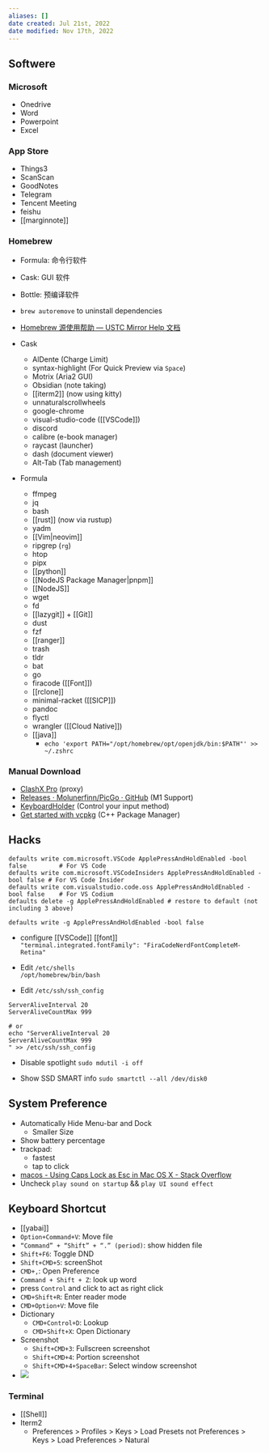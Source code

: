 ```yaml
---
aliases: []
date created: Jul 21st, 2022
date modified: Nov 17th, 2022
---
```


## Softwere

### Microsoft
- Onedrive
- Word
- Powerpoint
- Excel

### App Store
- Things3
- ScanScan
- GoodNotes
- Telegram
- Tencent Meeting
- feishu
- [[marginnote]]

### Homebrew
- Formula: 命令行软件
- Cask: GUI 软件
- Bottle: 预编译软件
- `brew autoremove` to uninstall dependencies  
- [Homebrew 源使用帮助 — USTC Mirror Help 文档](https://mirrors.ustc.edu.cn/help/brew.git.html)

- Cask
	- AlDente (Charge Limit)
	- syntax-highlight (For Quick Preview via `Space`)
	- Motrix (Aria2 GUI)
	- Obsidian (note taking)
	- [[iterm2]] (now using kitty)
	- unnaturalscrollwheels
	- google-chrome
	- visual-studio-code ([[VSCode]])
	- discord
	- calibre (e-book manager)
	- raycast (launcher)
	- dash (document viewer)
	- Alt-Tab (Tab management)

- Formula
	- ffmpeg
	- jq
	- bash
	- [[rust]] (now via rustup)
	- yadm
	- [[Vim|neovim]]
	- ripgrep (`rg`)
	- htop
	- pipx
	- [[python]]
	- [[NodeJS Package Manager|pnpm]] 
	- [[NodeJS]]
	- wget
	- fd
	- [[lazygit]] + [[Git]]
	- dust
	- fzf
	- [[ranger]]
	- trash
	- tldr
	- bat
	- go
	- firacode ([[Font]])
	- [[rclone]]
	- minimal-racket ([[SICP]])
	- pandoc
	- flyctl
	- wrangler ([[Cloud Native]])
	- [[java]]
		- `echo 'export PATH="/opt/homebrew/opt/openjdk/bin:$PATH"' >> ~/.zshrc`

### Manual Download
- [ClashX Pro](https://install.appcenter.ms/users/clashx/apps/clashx-pro/distribution_groups/public) (proxy)
- [Releases · Molunerfinn/PicGo · GitHub](https://github.com/Molunerfinn/PicGo/releases) (M1 Support)
- [KeyboardHolder](https://keyboardholder.leavesc.com/en-us/) (Control your input method)
- [Get started with vcpkg](https://vcpkg.io/en/getting-started.html?platform=mac) (C++ Package Manager)

## Hacks
```
defaults write com.microsoft.VSCode ApplePressAndHoldEnabled -bool false         # For VS Code
defaults write com.microsoft.VSCodeInsiders ApplePressAndHoldEnabled -bool false # For VS Code Insider
defaults write com.visualstudio.code.oss ApplePressAndHoldEnabled -bool false    # For VS Codium
defaults delete -g ApplePressAndHoldEnabled # restore to default (not including 3 above)

defaults write -g ApplePressAndHoldEnabled -bool false
```

- configure [[VSCode]] [[font]]  
`"terminal.integrated.fontFamily": "FiraCodeNerdFontCompleteM-Retina"`

- Edit `/etc/shells`  
`/opt/homebrew/bin/bash`

- Edit `/etc/ssh/ssh_config`

```
ServerAliveInterval 20
ServerAliveCountMax 999

# or
echo "ServerAliveInterval 20
ServerAliveCountMax 999
" >> /etc/ssh/ssh_config
```

- Disable spotlight
`sudo mdutil -i off`

- Show SSD SMART info
`sudo smartctl --all /dev/disk0`

## System Preference
- Automatically Hide Menu-bar and Dock
	- Smaller Size
- Show battery percentage
- trackpad:
	- fastest
	- tap to click
- [macos - Using Caps Lock as Esc in Mac OS X - Stack Overflow](https://stackoverflow.com/questions/127591/using-caps-lock-as-esc-in-mac-os-x)
- Uncheck `play sound on startup` && `play UI sound effect`

## Keyboard Shortcut
- [[yabai]]
- `Option+Command+V`: Move file
- `“Command” + “Shift” + “.” (period)`: show hidden file
- `Shift+F6`: Toggle DND
- `Shift+CMD+5`: screenShot
- `CMD+,`: Open Preference
- `Command + Shift + Z`: look up word
- press `Control` and click to act as right click
- `CMD+Shift+R`: Enter reader mode
- `CMD+Option+V`: Move file
- Dictionary
	- `CMD+Control+D`: Lookup
	- `CMD+Shift+X`: Open Dictionary
- Screenshot
	- `Shift+CMD+3`: Fullscreen screenshot 
	- `Shift+CMD+4`: Portion screenshot
	- `Shift+CMD+4+SpaceBar`: Select window screenshot
- ![](https://img.ynchen.me/2022/07/1ee4ed251c07ded5b5da043191d02497.png)

### Terminal
- [[Shell]]  
- Iterm2
	- Preferences > Profiles > Keys > Load Presets not Preferences > Keys > Load Preferences > Natural

